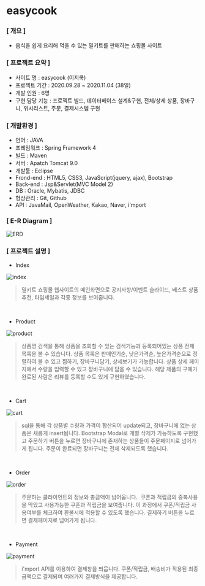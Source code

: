 # easycook
### [ 개요 ]
+ 음식을 쉽게 요리해 먹을 수 있는 밀키트를 판매하는 쇼핑몰 사이트

### [ 프로젝트 요약 ]
+ 사이트 명 : easycook (이지쿡)
+ 프로젝트 기간 : 2020.09.28 ~ 2020.11.04 (38일)
+ 개발 인원 : 6명
+ 구현 담당 기능 : 프로젝트 빌드, 데이터베이스 설계&구현, 전체/상세 상품, 장바구니, 위시리스트, 주문, 결제시스템 구현

### [ 개발환경 ]
+ 언어 : JAVA
+ 프레임워크 : Spring Framework 4
+ 빌드 : Maven
+ 서버 : Apatch Tomcat 9.0
+ 개발툴 : Eclipse
+ Frond-end : HTML5, CSS3, JavaScript(jquery, ajax), Bootstrap
+ Back-end : Jsp&Servlet(MVC Model 2)
+ DB : Oracle, Mybatis, JDBC
+ 형상관리 : Git, Github
+ API : JavaMail, OpenWeather, Kakao, Naver, i'mport

### [ E-R Diagram ]

![ERD](https://user-images.githubusercontent.com/69949473/99359436-6a90c000-28f2-11eb-935b-a8fc6b64f964.png)

### [ 프로젝트 설명 ]

+ Index

![index](https://user-images.githubusercontent.com/69949473/99361248-25ba5880-28f5-11eb-95f1-dc7a9a5735c5.png)

> 밀키트 쇼핑몰 웹사이트의 메인화면으로 공지사항/이벤트 슬라이드, 베스트 상품 추천, 타임세일과 각종 정보를 보여줍니다.
<br>

+ Product

![product](https://user-images.githubusercontent.com/69949473/99359595-ab88d480-28f2-11eb-8df7-536136a1471f.png)

> 상품명 검색을 통해 상품을 조회할 수 있는 검색기능과 등록되어있는 상품 전체 목록을 볼 수 있습니다. 상품 목록은 판매인기순, 낮은가격순, 높은가격순으로 정렬하여 볼 수 있고 찜하기, 장바구니담기, 상세보기가 가능합니다. 상품 상세 페이지에서 수량을 입력할 수 있고 장바구니에 담을 수 있습니다. 해당 제품의 구매가 완료된 사람은 리뷰를 등록할 수도 있게 구현하였습니다. 
<br>

+ Cart

![cart](https://user-images.githubusercontent.com/69949473/99359695-cc512a00-28f2-11eb-852b-af8b97cf50be.png)

> sql을 통해 각 상품별 수량과 가격이 합산되어 update되고, 장바구니에 없는 상품은 새롭게 insert됩니다. Bootstrap Modal로 개별 삭제가 가능하도록 구현했고 주문하기 버튼을 누르면 장바구니에 존재하는 상품들이 주문페이지로 넘어가게 됩니다. 
주문이 완료되면 장바구니는 전체 삭제되도록 했습니다. 
<br>

+ Order

![order](https://user-images.githubusercontent.com/69949473/99359778-ebe85280-28f2-11eb-8778-eaafcf7509a9.png)

> 주문하는 클라이언트의 정보와 총금액이 넘어옵니다. 
쿠폰과 적립금의 중복사용을 막았고 사용가능한 쿠폰과 적립금을 보여줍니다.
이 과정에서 쿠폰/적립금 사용여부를 체크하여 환불시에 적용할 수 있도록 했습니다.
결제하기 버튼을 누르면 결제페이지로 넘어가게 됩니다.
<br>

+ Payment

![payment](https://user-images.githubusercontent.com/69949473/99359817-f7d41480-28f2-11eb-800b-c1ea3f754316.png)

> i'mport API를 이용하여 결제창을 띄웁니다. 쿠폰/적립금, 배송비가 적용된 최종 금액으로 결제되며 여러가지 결제방식을 제공합니다. 
<br>
